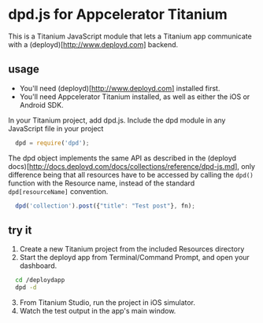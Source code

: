 dpd.js for Appcelerator Titanium
==========

This is a Titanium JavaScript module that lets a Titanium app communicate with a (deployd)[http://www.deployd.com] backend. 

## usage

 * You'll need (deployd)[http://www.deployd.com] installed first.
 * You'll need Appcelerator Titanium installed, as well as either the iOS or Android SDK.

In your Titanium project, add dpd.js.
Include the dpd module in any JavaScript file in your project

```javascript
  dpd = require('dpd');
```

The dpd object implements the same API as described in the (deployd docs)[http://docs.deployd.com/docs/collections/reference/dpd-js.md], only difference being that all resources have to be accessed by calling the `dpd()` function with the Resource name, instead of the standard `dpd[resourceName]` convention.

```javascript
  dpd('collection').post({"title": "Test post"}, fn);
```


## try it

1. Create a new Titanium project from the included Resources directory
2. Start the deployd app from Terminal/Command Prompt, and open your dashboard. 

```bash
  cd /deploydapp
  dpd -d
```

3. From Titanium Studio, run the project in iOS simulator. 
4. Watch the test output in the app's main window.
